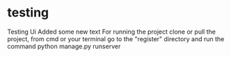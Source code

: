 # testing
Testing Ui
Added some new text
For running the project clone or pull the project, from cmd or your terminal go to the "register" directory and run the command python manage.py runserver
